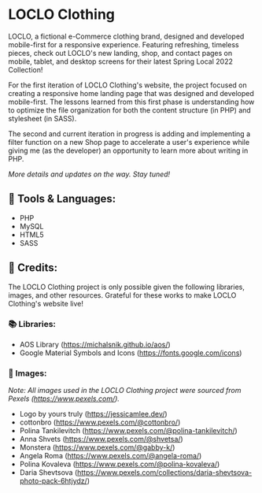 # LOCLO Clothing
LOCLO, a fictional e-Commerce clothing brand, designed and developed mobile-first for a responsive experience. Featuring refreshing, timeless pieces, check out LOCLO's new landing, shop, and contact pages on mobile, tablet, and desktop screens for their latest Spring Local 2022 Collection!

For the first iteration of LOCLO Clothing's website, the project focused on creating a responsive home landing page that was designed and developed mobile-first. The lessons learned from this first phase is understanding how to optimize the file organization for both the content structure (in PHP) and stylesheet (in SASS).

The second and current iteration in progress is adding and implementing a filter function on a new Shop page to accelerate a user's experience while giving me (as the developer) an opportunity to learn more about writing in PHP.

_More details and updates on the way. Stay tuned!_

## 👕 Tools & Languages: 
* PHP
* MySQL
* HTML5
* SASS

## 👖 Credits: 
The LOCLO Clothing project is only possible given the following libraries, images, and other resources. Grateful for these works to make LOCLO Clothing's website live!

### 📚 Libraries: 
* AOS Library (https://michalsnik.github.io/aos/)
* Google Material Symbols and Icons (https://fonts.google.com/icons)

### 📸 Images:
_Note: All images used in the LOCLO Clothing project were sourced from Pexels (https://www.pexels.com/)._
* Logo by yours truly (https://jessicamlee.dev/)
* cottonbro (https://www.pexels.com/@cottonbro/)
* Polina Tankilevitch (https://www.pexels.com/@polina-tankilevitch/)
* Anna Shvets (https://www.pexels.com/@shvetsa/)
* Monstera (https://www.pexels.com/@gabby-k/)
* Angela Roma (https://www.pexels.com/@angela-roma/)
* Polina Kovaleva (https://www.pexels.com/@polina-kovaleva/)
* Daria Shevtsova (https://www.pexels.com/collections/daria-shevtsova-photo-pack-6htjydz/)
